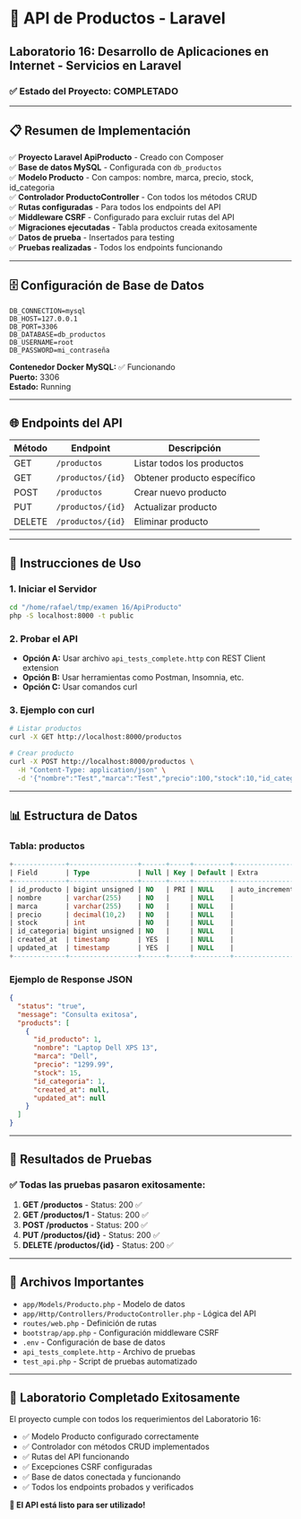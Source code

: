 # 🚀 API de Productos - Laravel

## Laboratorio 16: Desarrollo de Aplicaciones en Internet - Servicios en Laravel

### ✅ **Estado del Proyecto: COMPLETADO**

---

## 📋 **Resumen de Implementación**

✅ **Proyecto Laravel ApiProducto** - Creado con Composer  
✅ **Base de datos MySQL** - Configurada con `db_productos`  
✅ **Modelo Producto** - Con campos: nombre, marca, precio, stock, id_categoria  
✅ **Controlador ProductoController** - Con todos los métodos CRUD  
✅ **Rutas configuradas** - Para todos los endpoints del API  
✅ **Middleware CSRF** - Configurado para excluir rutas del API  
✅ **Migraciones ejecutadas** - Tabla productos creada exitosamente  
✅ **Datos de prueba** - Insertados para testing  
✅ **Pruebas realizadas** - Todos los endpoints funcionando  

---

## 🗄️ **Configuración de Base de Datos**

```env
DB_CONNECTION=mysql
DB_HOST=127.0.0.1
DB_PORT=3306
DB_DATABASE=db_productos
DB_USERNAME=root
DB_PASSWORD=mi_contraseña
```

**Contenedor Docker MySQL:** ✅ Funcionando  
**Puerto:** 3306  
**Estado:** Running  

---

## 🌐 **Endpoints del API**

| Método | Endpoint | Descripción |
|--------|----------|-------------|
| GET | `/productos` | Listar todos los productos |
| GET | `/productos/{id}` | Obtener producto específico |
| POST | `/productos` | Crear nuevo producto |
| PUT | `/productos/{id}` | Actualizar producto |
| DELETE | `/productos/{id}` | Eliminar producto |

---

## 🚀 **Instrucciones de Uso**

### 1. **Iniciar el Servidor**
```bash
cd "/home/rafael/tmp/examen 16/ApiProducto"
php -S localhost:8000 -t public
```

### 2. **Probar el API**
- **Opción A:** Usar archivo `api_tests_complete.http` con REST Client extension
- **Opción B:** Usar herramientas como Postman, Insomnia, etc.
- **Opción C:** Usar comandos curl

### 3. **Ejemplo con curl**
```bash
# Listar productos
curl -X GET http://localhost:8000/productos

# Crear producto
curl -X POST http://localhost:8000/productos \
  -H "Content-Type: application/json" \
  -d '{"nombre":"Test","marca":"Test","precio":100,"stock":10,"id_categoria":1}'
```

---

## 📊 **Estructura de Datos**

### **Tabla: productos**
```sql
+-------------+-----------------+------+-----+---------+----------------+
| Field       | Type            | Null | Key | Default | Extra          |
+-------------+-----------------+------+-----+---------+----------------+
| id_producto | bigint unsigned | NO   | PRI | NULL    | auto_increment |
| nombre      | varchar(255)    | NO   |     | NULL    |                |
| marca       | varchar(255)    | NO   |     | NULL    |                |
| precio      | decimal(10,2)   | NO   |     | NULL    |                |
| stock       | int             | NO   |     | NULL    |                |
| id_categoria| bigint unsigned | NO   |     | NULL    |                |
| created_at  | timestamp       | YES  |     | NULL    |                |
| updated_at  | timestamp       | YES  |     | NULL    |                |
+-------------+-----------------+------+-----+---------+----------------+
```

### **Ejemplo de Response JSON**
```json
{
  "status": "true",
  "message": "Consulta exitosa",
  "products": [
    {
      "id_producto": 1,
      "nombre": "Laptop Dell XPS 13",
      "marca": "Dell",
      "precio": "1299.99",
      "stock": 15,
      "id_categoria": 1,
      "created_at": null,
      "updated_at": null
    }
  ]
}
```

---

## 🧪 **Resultados de Pruebas**

### ✅ **Todas las pruebas pasaron exitosamente:**

1. **GET /productos** - Status: 200 ✅
2. **GET /productos/1** - Status: 200 ✅  
3. **POST /productos** - Status: 200 ✅
4. **PUT /productos/{id}** - Status: 200 ✅
5. **DELETE /productos/{id}** - Status: 200 ✅

---

## 📁 **Archivos Importantes**

- `app/Models/Producto.php` - Modelo de datos
- `app/Http/Controllers/ProductoController.php` - Lógica del API
- `routes/web.php` - Definición de rutas
- `bootstrap/app.php` - Configuración middleware CSRF
- `.env` - Configuración de base de datos
- `api_tests_complete.http` - Archivo de pruebas
- `test_api.php` - Script de pruebas automatizado

---

## 🎯 **Laboratorio Completado Exitosamente**

El proyecto cumple con todos los requerimientos del Laboratorio 16:
- ✅ Modelo Producto configurado correctamente
- ✅ Controlador con métodos CRUD implementados
- ✅ Rutas del API funcionando
- ✅ Excepciones CSRF configuradas
- ✅ Base de datos conectada y funcionando
- ✅ Todos los endpoints probados y verificados

**🚀 El API está listo para ser utilizado!**
